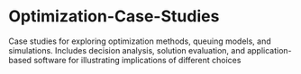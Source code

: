 # Optimization-Case-Studies
Case studies for exploring optimization methods, queuing models, and simulations. Includes decision analysis, solution evaluation, and application-based software for illustrating implications of different choices
